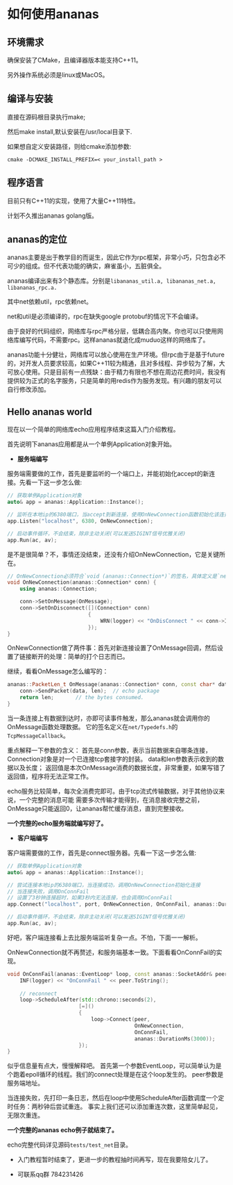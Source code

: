 # 如何使用ananas

## 环境需求

  确保安装了CMake，且编译器版本能支持C++11。

  另外操作系统必须是linux或MacOS。

## 编译与安装

  直接在源码根目录执行make;

  然后make install,默认安装在/usr/local目录下.

  如果想自定义安装路径，则给cmake添加参数:

  `cmake -DCMAKE_INSTALL_PREFIX=< your_install_path >`

## 程序语言

  目前只有C++11的实现，使用了大量C++11特性。

  计划不久推出ananas golang版。

## ananas的定位

ananas主要是出于教学目的而诞生，因此它作为rpc框架，非常小巧，只包含必不可少的组成。但不代表功能的确实，麻雀虽小，五脏俱全。

ananas编译出来有3个静态库。分别是`libananas_util.a, libananas_net.a, libananas_rpc.a.`

其中net依赖util，rpc依赖net。

net和util是必须编译的，rpc在缺失google protobuf的情况下不会编译。

由于良好的代码组织，网络库与rpc严格分层，低耦合高内聚。你也可以只使用网络库编写代码，不需要rpc。这样ananas就退化成muduo这样的网络库了。

ananas功能十分健壮，网络库可以放心使用在生产环境。但rpc由于是基于future的，对开发人员要求较高，如果C++11较为精通，且对多线程、异步较为了解，大可放心使用。只是目前有一点残缺：由于精力有限也不想在周边花费时间，我没有提供较为正式的名字服务，只是简单的用redis作为服务发现。有兴趣的朋友可以自行修改添加。


## Hello ananas world

现在以一个简单的网络库echo应用程序结束这篇入门介绍教程。

首先说明下ananas应用都是从一个单例Application对象开始。

* **服务端编写**
 
服务端需要做的工作，首先是要监听的一个端口上，并能初始化accept的新连接。先看一下这一步怎么做:
  ```cpp
  // 获取单例Application对象
  auto& app = ananas::Application::Instance();

  // 监听在本地ip的6380端口，当accept到新连接，使用OnNewConnection函数初始化该连接。
  app.Listen("localhost", 6380, OnNewConnection);

  // 启动事件循环，不会结束，除非主动关闭(可以发送SIGINT信号优雅关闭)
  app.Run(ac, av);
  ```

是不是很简单？不，事情还没结束，还没有介绍OnNewConnection，它是关键所在。

  ```cpp
  // OnNewConnection必须符合`void (ananas::Connection*)`的签名，具体定义是`net/Typedefs.h`的`NewTcpConnCallback`。
  void OnNewConnection(ananas::Connection* conn) {
      using ananas::Connection;

      conn->SetOnMessage(OnMessage);
      conn->SetOnDisconnect([](Connection* conn)
                            {  
                                WRN(logger) << "OnDisConnect " << conn->Identifier();
                            });
  }
  ```
  OnNewConnection做了两件事：首先对新连接设置了OnMessage回调，然后设置了链接断开的处理：简单的打个日志而已。

继续，看看OnMessage怎么编写的：
  ```cpp
  ananas::PacketLen_t OnMessage(ananas::Connection* conn, const char* data, ananas::PacketLen_t len) {
      conn->SendPacket(data, len);  // echo package
      return len;       // the bytes consumed.
  }
  ```
  当一条连接上有数据到达时，亦即可读事件触发，那么ananas就会调用你的OnMessage函数处理数据。
  它的签名定义在`net/Typedefs.h`的`TcpMessageCallback`。
  
  重点解释一下参数的含义：
  首先是conn参数，表示当前数据来自哪条连接，Connection对象是对一个已连接tcp套接字的封装。
  data和len参数表示收到的数据以及长度；
  返回值是本次OnMessage消费的数据长度，非常重要，如果写错了返回值，程序将无法正常工作。

  echo服务比较简单，每次全消费完即可。由于tcp流式传输数据，对于其他协议来说，一个完整的消息可能
  需要多次传输才能得到，在消息接收完整之前，OnMessage只能返回0，让ananas帮忙缓存消息，直到完整接收。


  **一个完整的echo服务端就编写好了。**

* **客户端编写**

客户端需要做的工作，首先是connect服务器。先看一下这一步怎么做:
  
  ```cpp
  // 获取单例Application对象
  auto& app = ananas::Application::Instance();

  // 尝试连接本地ip的6380端口，当连接成功，调用OnNewConnection初始化连接
  // 当连接失败，调用OnConnFail
  // 设置了3秒钟连接超时，如果3秒内无法连接，也会调用OnConnFail
  app.Connect("localhost", port, OnNewConnection, OnConnFail, ananas::DurationMs(3000));

  // 启动事件循环，不会结束，除非主动关闭(可以发送SIGINT信号优雅关闭)
  app.Run(ac, av);
  ```

好吧，客户端连接看上去比服务端监听复杂一点。不怕，下面一一解析。

  OnNewConnection就不再赘述，和服务端基本一致。下面看看OnConnFail的实现。

  ```cpp
  void OnConnFail(ananas::EventLoop* loop, const ananas::SocketAddr& peer) {  
      INF(logger) << "OnConnFail " << peer.ToString();
            
      // reconnect
      loop->ScheduleAfter(std::chrono::seconds(2),
                         [=]()
                         {  
                             loop->Connect(peer,
                                           OnNewConnection,
                                           OnConnFail,
                                           ananas::DurationMs(3000));
                         });
  }
  ```

  似乎信息量有点大，慢慢解释吧。
  首先第一个参数EventLoop，可以简单认为是个跑着epoll循环的线程。我们的connect处理是在这个loop发生的。
  peer参数是服务端地址。

  当连接失败，先打印一条日志，然后在loop中使用ScheduleAfter函数调度一个定时任务：两秒钟后尝试重连。
  事实上我们还可以添加重连次数，这里简单起见，无限次重连。

  **一个完整的ananas echo例子就结束了。**

  echo完整代码详见源码`tests/test_net`目录。

* 入门教程暂时结束了，更进一步的教程抽时间再写，现在我要陪女儿了。

* 可联系qq群 784231426

